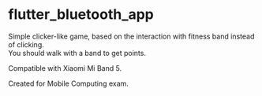 # flutter_bluetooth_app

Simple clicker-like game, based on the interaction with fitness band instead of clicking.  
You should walk with a band to get points.  

Compatible with Xiaomi Mi Band 5.

Created for Mobile Computing exam.
